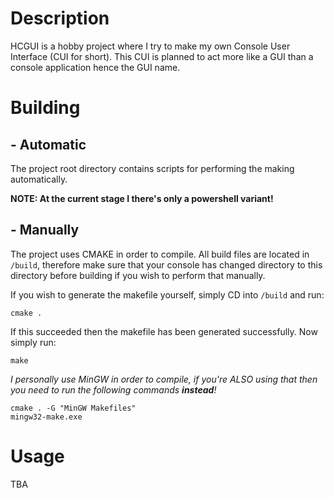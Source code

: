# Description
HCGUI is a hobby project where I try to make my own Console User Interface (CUI for short).
This CUI is planned to act more like a GUI than a console application hence the GUI name.

# Building

## - Automatic
The project root directory contains scripts for performing the making automatically.

**NOTE: At the current stage I there's only a powershell variant!**

## - Manually
The project uses CMAKE in order to compile. All build files are located in `/build`,
therefore make sure that your console has changed directory to this directory before building
if you wish to perform that manually.

If you wish to generate the makefile yourself, simply CD into `/build` and run:

    cmake .

If this succeeded then the makefile has been generated successfully. Now simply run:

    make
    
*I personally use MinGW in order to compile, if you're ALSO using that then you need to run the following commands **instead**!*

    cmake . -G "MinGW Makefiles"
    mingw32-make.exe
    
# Usage

TBA
